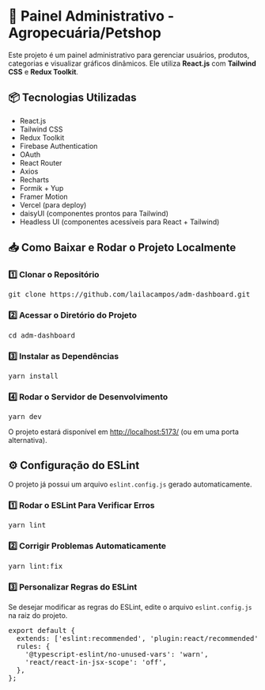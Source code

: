 <h1>🚀 Painel Administrativo - Agropecuária/Petshop</h1>

<p>Este projeto é um painel administrativo para gerenciar usuários, produtos, categorias e visualizar gráficos dinâmicos. Ele utiliza <strong>React.js</strong> com <strong>Tailwind CSS</strong> e <strong>Redux Toolkit</strong>.</p>

<h2>📦 Tecnologias Utilizadas</h2>
<ul>
  <li>React.js</li>
  <li>Tailwind CSS</li>
  <li>Redux Toolkit</li>
  <li>Firebase Authentication</li>
  <li>OAuth</li>
  <li>React Router</li>
  <li>Axios</li>
  <li>Recharts</li>
  <li>Formik + Yup</li>
  <li>Framer Motion</li>
  <li>Vercel (para deploy)</li>
  <li>daisyUI (componentes prontos para Tailwind)</li>
  <li>Headless UI (componentes acessíveis para React + Tailwind)</li>
</ul>

<h2>📥 Como Baixar e Rodar o Projeto Localmente</h2>

<h3>1️⃣ Clonar o Repositório</h3>
<pre>
git clone https://github.com/lailacampos/adm-dashboard.git
</pre>

<h3>2️⃣ Acessar o Diretório do Projeto</h3>
<pre>
cd adm-dashboard
</pre>

<h3>3️⃣ Instalar as Dependências</h3>
<pre>
yarn install
</pre>

<h3>4️⃣ Rodar o Servidor de Desenvolvimento</h3>
<pre>
yarn dev
</pre>
<p>O projeto estará disponível em <a href="http://localhost:5173/" target="_blank">http://localhost:5173/</a> (ou em uma porta alternativa).</p>

<h2>⚙️ Configuração do ESLint</h2>
<p>O projeto já possui um arquivo <code>eslint.config.js</code> gerado automaticamente.</p>

<h3>1️⃣ Rodar o ESLint Para Verificar Erros</h3>
<pre>
yarn lint
</pre>

<h3>2️⃣ Corrigir Problemas Automaticamente</h3>
<pre>
yarn lint:fix
</pre>

<h3>3️⃣ Personalizar Regras do ESLint</h3>
<p>Se desejar modificar as regras do ESLint, edite o arquivo <code>eslint.config.js</code> na raiz do projeto.</p>
<pre>
export default {
  extends: ['eslint:recommended', 'plugin:react/recommended', 'plugin:@typescript-eslint/recommended'],
  rules: {
    '@typescript-eslint/no-unused-vars': 'warn',
    'react/react-in-jsx-scope': 'off',
  },
};
</pre>
